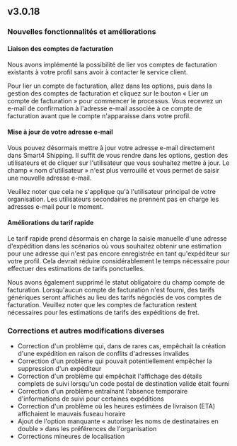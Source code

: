 ## v3.0.18

### Nouvelles fonctionnalités et améliorations

#### Liaison des comptes de facturation

Nous avons implémenté la possibilité de lier vos comptes de facturation existants à votre profil sans avoir à contacter le service client.

Pour lier un compte de facturation, allez dans les options, puis dans la gestion des comptes de facturation et cliquez sur le bouton « Lier un compte de facturation » pour commencer le processus. Vous recevrez un e-mail de confirmation à l'adresse e-mail associée à ce compte de facturation avant que le compte n'apparaisse dans votre profil.

#### Mise à jour de votre adresse e-mail

Vous pouvez désormais mettre à jour votre adresse e-mail directement dans Smart4 Shipping. Il suffit de vous rendre dans les options, gestion des utilisateurs et de cliquer sur l'utilisateur que vous souhaitez mettre à jour. Le champ « nom d'utilisateur » n'est plus verrouillé et vous permet de saisir une nouvelle adresse e-mail.

Veuillez noter que cela ne s'applique qu'à l'utilisateur principal de votre organisation. Les utilisateurs secondaires ne prennent pas en charge les adresses e-mail pour le moment.

#### Améliorations du tarif rapide

Le tarif rapide prend désormais en charge la saisie manuelle d'une adresse d'expédition dans les scénarios où vous souhaitez obtenir une estimation pour une adresse qui n'est pas encore enregistrée en tant qu'expéditeur sur votre profil. Cela devrait réduire considérablement le temps nécessaire pour effectuer des estimations de tarifs ponctuelles.

Nous avons également supprimé le statut obligatoire du champ compte de facturation. Lorsqu'aucun compte de facturation n'est fourni, des tarifs génériques seront affichés au lieu des tarifs négociés de vos comptes de facturation. Veuillez noter que les comptes de facturation restent nécessaires pour les estimations de tarifs des expéditions de fret.

### Corrections et autres modifications diverses

- Correction d'un problème qui, dans de rares cas, empêchait la création d'une expédition en raison de conflits d'adresses invalides
- Correction d'un problème qui pouvait potentiellement empêcher la suppression d'un expéditeur
- Correction d'un problème qui empêchait l'affichage des détails complets de suivi lorsqu'un code postal de destination valide était fourni
- Correction d'un problème entraînant l'absence temporaire d'informations de suivi pour certaines expéditions
- Correction d'un problème où les heures estimées de livraison (ETA) affichaient le mauvais fuseau horaire
- Ajout de l'option manquante « autoriser les noms de destinataires en double » dans les préférences de l'organisation
- Corrections mineures de localisation
